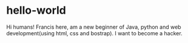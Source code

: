 # hello-world

Hi humans!
Francis here, am a new beginner of Java, python and web development(using html, css and bostrap).
I want to become a hacker.
